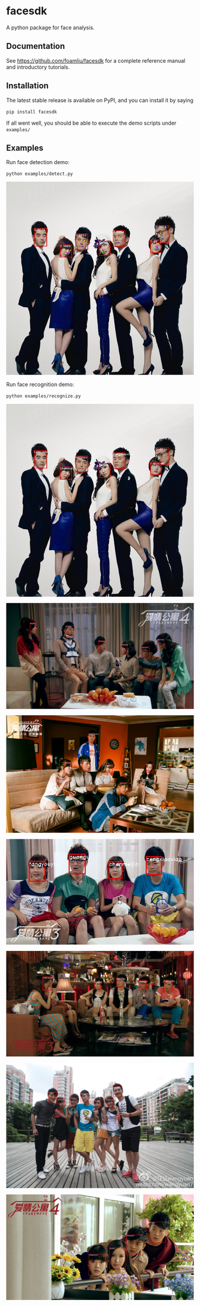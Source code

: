 facesdk
=======
A python package for face analysis.  

Documentation
-------------
See https://github.com/foamliu/facesdk for a complete reference manual and introductory tutorials.

Installation
------------

The latest stable release is available on PyPI, and you can install it by saying
```
pip install facesdk
```

If all went well, you should be able to execute the demo scripts under `examples/`

Examples
--------

Run face detection demo:

```
python examples/detect.py
```

![image](https://github.com/foamliu/facesdk/raw/master/examples/output/face_detection.jpg)

Run face recognition demo:

```
python examples/recognize.py
```

![image](https://github.com/foamliu/facesdk/raw/master/examples/output/face_recog_0.jpg)

![image](https://github.com/foamliu/facesdk/raw/master/examples/output/face_recog_1.jpg)

![image](https://github.com/foamliu/facesdk/raw/master/examples/output/face_recog_2.jpg)

![image](https://github.com/foamliu/facesdk/raw/master/examples/output/face_recog_3.jpg)

![image](https://github.com/foamliu/facesdk/raw/master/examples/output/face_recog_4.jpg)

![image](https://github.com/foamliu/facesdk/raw/master/examples/output/face_recog_5.jpg)

![image](https://github.com/foamliu/facesdk/raw/master/examples/output/face_recog_6.jpg)
